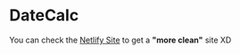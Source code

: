 # DateCalc

You can check the [Netlify Site](https://datecalc.netlify.app/) to get a **"more clean"** site XD
